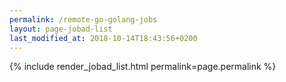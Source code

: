 ```yaml
---
permalink: /remote-go-golang-jobs
layout: page-jobad-list
last_modified_at: 2018-10-14T18:43:56+0200
---
```

{% include render_jobad_list.html permalink=page.permalink %}
